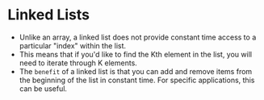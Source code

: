 # Linked Lists
- Unlike an array, a linked list does not provide constant time access to a particular "index" within the list. 
- This means that if you'd like to find the Kth element in the list, you will need to iterate through K elements.
- The ```benefit``` of a linked list is that you can add and remove items from the beginning of the list in constant time. For specific applications, this can be useful.